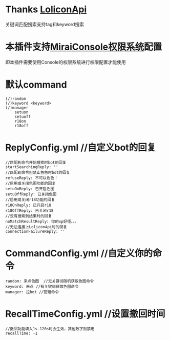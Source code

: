 # Thanks [LoliconApi](api.lolicon.app)
关键词匹配搜索支持tag和keyword搜索
# 本插件支持[MiraiConsole权限系统](https://docs.mirai.mamoe.net/console/Permissions.html#%E5%88%A4%E6%96%AD%E6%9D%83%E9%99%90)配置
即本插件需要使用Console的权限系统进行权限配置才能使用
# 默认command
    (/)random
    (/)keyword <keyword>
    (/)manager 
        setuon
        setuoff
        r18on
        r18off
# ReplyConfig.yml //自定义bot的回复
    //匹配到命令开始搜索时bot的回复
    startSearchingReply: ''
    //匹配到命令但禁止色色时bot的回复
    refuseReply: 不可以色色！
    //启用或关闭色图功能的回复
    setuOnReply: 已开启色图
    setuOffReply: 已关闭色图
    //启用或关闭r18功能的回复
    r18OnReply: 已开启r18
    r18OffReply: 已关闭r18
    //没有搜索到结果时的回复
    noMatchResultReply: 你的xp好怪。。。
    //无法连接上LoliconApi时的回复
    connectionFailureReply: ''
# CommandConfig.yml //自定义你的命令
    random: 来点色图  //无关键词随机获取色图命令
    keyword: 来点 //有关键词获取色图命令
    manager: 拉bot //管理命令
# RecallTimeConfig.yml //设置撤回时间
    //撤回功能填入1s-120s时会生效，其他数字则禁用
    recallTime: -1
